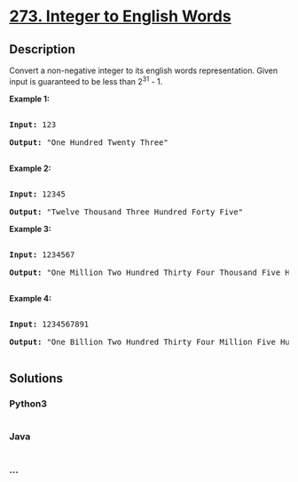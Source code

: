 # [273. Integer to English Words](https://leetcode.com/problems/integer-to-english-words)

## Description
<p>Convert a non-negative integer to its english words representation. Given input is guaranteed to be less than 2<sup>31</sup> - 1.</p>



<p><b>Example 1:</b></p>



<pre>

<b>Input:</b> 123

<b>Output:</b> &quot;One Hundred Twenty Three&quot;

</pre>



<p><b>Example 2:</b></p>



<pre>

<b>Input:</b> 12345

<b>Output:</b> &quot;Twelve Thousand Three Hundred Forty Five&quot;</pre>



<p><b>Example 3:</b></p>



<pre>

<b>Input:</b> 1234567

<b>Output:</b> &quot;One Million Two Hundred Thirty Four Thousand Five Hundred Sixty Seven&quot;

</pre>



<p><b>Example 4:</b></p>



<pre>

<b>Input:</b> 1234567891

<b>Output:</b> &quot;One Billion Two Hundred Thirty Four Million Five Hundred Sixty Seven Thousand Eight Hundred Ninety One&quot;

</pre>




## Solutions


<!-- tabs:start -->

### **Python3**

```python

```

### **Java**

```java

```

### **...**
```

```

<!-- tabs:end -->